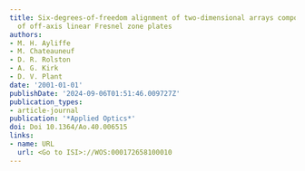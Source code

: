 ```yaml
---
title: Six-degrees-of-freedom alignment of two-dimensional arrays components by use
  of off-axis linear Fresnel zone plates
authors:
- M. H. Ayliffe
- M. Chateauneuf
- D. R. Rolston
- A. G. Kirk
- D. V. Plant
date: '2001-01-01'
publishDate: '2024-09-06T01:51:46.009727Z'
publication_types:
- article-journal
publication: '*Applied Optics*'
doi: Doi 10.1364/Ao.40.006515
links:
- name: URL
  url: <Go to ISI>://WOS:000172658100010
---
```

